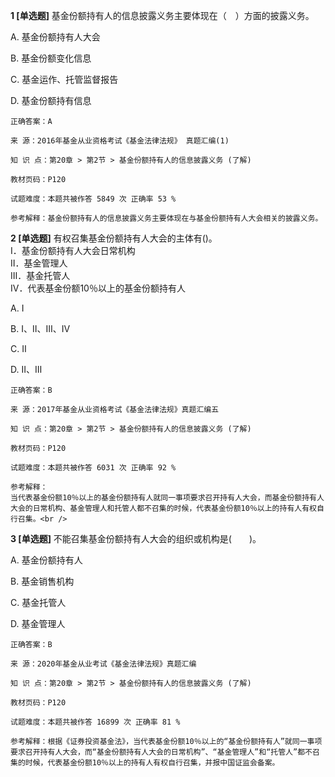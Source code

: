 **1 [单选题]** 基金份额持有人的信息披露义务主要体现在（&emsp;）方面的披露义务。 

A. 基金份额持有人大会&nbsp;

B. 基金份额变化信息&nbsp;

C. 基金运作、托管监督报告&nbsp;

D. 基金份额持有信息&nbsp;

```
正确答案：A

来 源：2016年基金从业资格考试《基金法律法规》 真题汇编(1)

知 识 点：第20章 > 第2节 > 基金份额持有人的信息披露义务 (了解)

教材页码：P120

试题难度：本题共被作答 5849 次 正确率 53 %

参考解释：基金份额持有人的信息披露义务主要体现在与基金份额持有人大会相关的披露义务。
```


**2 [单选题]** 
有权召集基金份额持有人大会的主体有()。<br />
Ⅰ．基金份额持有人大会日常机构<br />
Ⅱ．基金管理人<br />
Ⅲ．基金托管人<br />
Ⅳ．代表基金份额10％以上的基金份额持有人

A. Ⅰ

B. Ⅰ、Ⅱ、Ⅲ、Ⅳ

C. Ⅱ

D. Ⅱ、Ⅲ

```
正确答案：B

来 源：2017年基金从业资格考试《基金法律法规》真题汇编五

知 识 点：第20章 > 第2节 > 基金份额持有人的信息披露义务 (了解)

教材页码：P120

试题难度：本题共被作答 6031 次 正确率 92 %

参考解释：
当代表基金份额10％以上的基金份额持有人就同一事项要求召开持有人大会，而基金份额持有人大会的日常机构、基金管理人和托管人都不召集的时候，代表基金份额10％以上的持有人有权自行召集。<br />

```


**3 [单选题]** 不能召集基金份额持有人大会的组织或机构是(&emsp;&emsp;)。

A. 基金份额持有人

B. 基金销售机构

C. 基金托管人

D. 基金管理人

```
正确答案：B

来 源：2020年基金从业考试《基金法律法规》真题汇编

知 识 点：第20章 > 第2节 > 基金份额持有人的信息披露义务 (了解)

教材页码：P120

试题难度：本题共被作答 16899 次 正确率 81 %

参考解释：根据《证券投资基金法》，当代表基金份额10％以上的“基金份额持有人”就同一事项要求召开持有人大会，而“基金份额持有人大会的日常机构”、“基金管理人”和“托管人”都不召集的时候，代表基金份额10％以上的持有人有权自行召集，并报中国证监会备案。
```

